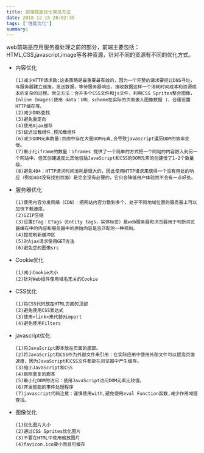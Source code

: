 ```yaml
---
title: 前端性能优化常见方法
date: 2018-12-15 20:02:35
tags: ['性能优化']
summary:
---
```

web前端是应用服务器处理之前的部分，前端主要包括：HTML,CSS,javascript,image等各种资源，针对不同的资源有不同的优化方式。

* 内容优化
    ```
    (1)减少HTTP请求数:这条策略是最重要最有效的，因为一个完整的请求要经过DNS寻址，与服务器建立连接，发送数据，等待服务器响应，接收数据这样一个消耗时间成本和资源成本的复杂的过程。常见方法：合并多个CSS文件和js文件，利用CSS Sprites整合图像，Inline Images(使用 data：URL scheme在实际的页面嵌入图像数据 )，合理设置HTTP缓存等。
    (2)减少DNS查找
    (3)避免重定向
    (4)使用Ajax缓存
    (5)延迟加载组件,预加载组件
    (6)减少DOM元素数量:页面中存在大量DOM元素,会导致javascript遍历DOM的效率变慢。
    (7)最小化iframe的数量：iframes 提供了一个简单的方式把一个网站的内容嵌入到另一个网站中。但其创建速度比其他包括JavaScript和CSS的DOM元素的创建慢了1-2个数量级。
    (8)避免404：HTTP请求时间消耗是很大的，因此使用HTTP请求来获得一个没有用处的响应（例如404没有找到页面）是完全没有必要的，它只会降低用户体验而不会有一点好处。
    ```
* 服务器优化
    ```
    (1)使用内容分发网络（CDN）：把网站内容分散到多个、处于不同地域位置的服务器上可以加快下载速度。
    (2)GZIP压缩
    (3)设置ETag：ETags（Entity tags，实体标签）是web服务器和浏览器用于判断浏览器缓存中的内容和服务器中的原始内容是否匹配的一种机制。
    (4)提前刷新缓冲区
    (5)对Ajax请求使用GET方法
    (6)避免空的图像src
    ```
* Cookie优化
    ```
    (1)减小Cookie大小
    (2)针对Web组件使用域名无关的Cookie
    ```
* CSS优化
    ```
    (1)将CSS代码放在HTML页面的顶部
    (2)避免使用CSS表达式
    (3)使用<link>来代替@import
    (4)避免使用Filters
    ```
* javascript优化
    ```
    (1)将JavaScript脚本放在页面的底部。
    (2)将JavaScript和CSS作为外部文件来引用：在实际应用中使用外部文件可以提高页面速度，因为JavaScript和CSS文件都能在浏览器中产生缓存。
    (3)缩小JavaScript和CSS
    (4)删除重复的脚本
    (5)最小化DOM的访问：使用JavaScript访问DOM元素比较慢。
    (6)开发智能的事件处理程序
    (7)javascript代码注意：谨慎使用with,避免使用eval Function函数,减少作用域链查找。
    ```
* 图像优化
    ```
    (1)优化图片大小
    (2)通过CSS Sprites优化图片
    (3)不要在HTML中使用缩放图片
    (4)favicon.ico要小而且可缓存
    ```